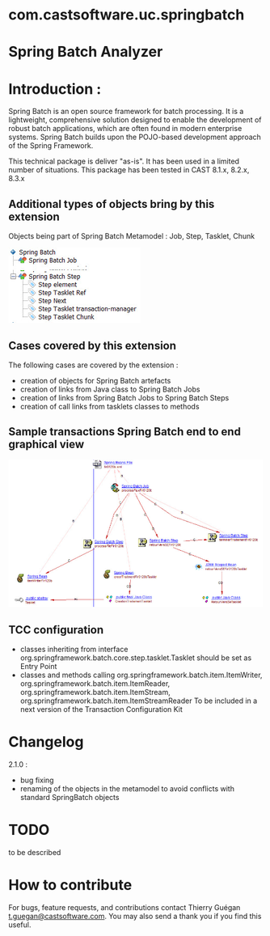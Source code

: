 # com.castsoftware.uc.springbatch

# Spring Batch Analyzer

# Introduction : 

Spring Batch is an open source framework for batch processing. It is a lightweight, comprehensive solution designed to enable the development of robust batch applications, which are often found in modern enterprise systems. Spring Batch builds upon the POJO-based development approach of the Spring Framework.

This technical package is deliver "as-is". It has been used in a limited number of situations.
This package has been tested in CAST 8.1.x, 8.2.x, 8.3.x  

## Additional types of objects bring by this extension 
Objects being part of Spring Batch Metamodel : Job, Step, Tasklet, Chunk  

![Spring Batch](/springBatchMetamodel.jpg)

## Cases covered by this extension 

The following cases are covered by the extension : 
- creation of objects for Spring Batch artefacts    
- creation of links from Java class to Spring Batch Jobs 
- creation of links from Spring Batch Jobs to Spring Batch Steps 
- creation of call links from tasklets classes to methods 

## Sample transactions Spring Batch end to end graphical view 
![Sample transaction Spring Batch end to end graphical view](/springBatchCarto.jpg)

## TCC configuration
- classes inheriting from interface org.springframework.batch.core.step.tasklet.Tasklet should be set as Entry Point 
- classes and methods calling org.springframework.batch.item.ItemWriter, org.springframework.batch.item.ItemReader, org.springframework.batch.item.ItemStream, org.springframework.batch.item.ItemStreamReader 
To be included in a next version of the Transaction Configuration Kit 
	
# Changelog

 2.1.0 : 
- bug fixing 
- renaming of the objects in the metamodel to avoid conflicts with standard SpringBatch objects 

	
# TODO 
to be described 

# How to contribute
For bugs, feature requests, and contributions contact Thierry Guégan t.guegan@castsoftware.com.
You may also send a thank you if you find this useful.
